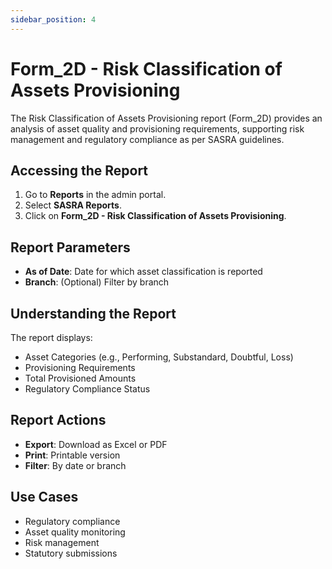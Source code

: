 ```yaml
---
sidebar_position: 4
---
```


# Form_2D - Risk Classification of Assets Provisioning

The Risk Classification of Assets Provisioning report (Form_2D) provides an analysis of asset quality and provisioning requirements, supporting risk management and regulatory compliance as per SASRA guidelines.

## Accessing the Report

1. Go to **Reports** in the admin portal.
2. Select **SASRA Reports**.
3. Click on **Form_2D - Risk Classification of Assets Provisioning**.

## Report Parameters

- **As of Date**: Date for which asset classification is reported
- **Branch**: (Optional) Filter by branch

## Understanding the Report

The report displays:
- Asset Categories (e.g., Performing, Substandard, Doubtful, Loss)
- Provisioning Requirements
- Total Provisioned Amounts
- Regulatory Compliance Status

## Report Actions

- **Export**: Download as Excel or PDF
- **Print**: Printable version
- **Filter**: By date or branch

## Use Cases

- Regulatory compliance
- Asset quality monitoring
- Risk management
- Statutory submissions 